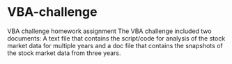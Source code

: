 # VBA-challenge
VBA challenge homework assignment 
The VBA challenge included two documents: A text file that contains the script/code for analysis of the stock market data for multiple years and a doc file that contains the snapshots of the stock market data from three years.
